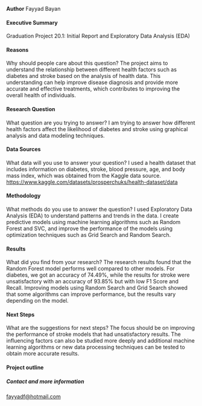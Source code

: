 **Author**
Fayyad Bayan
#### Executive Summary
Graduation Project 20.1: Initial Report and Exploratory Data Analysis (EDA)

#### Reasons
Why should people care about this question?
The project aims to understand the relationship between different health factors such as diabetes and stroke based on the analysis of health data. This understanding can help improve disease diagnosis and provide more accurate and effective treatments, which contributes to improving the overall health of individuals.

#### Research Question
What question are you trying to answer?
I am trying to answer how different health factors affect the likelihood of diabetes and stroke using graphical analysis and data modeling techniques.

#### Data Sources
What data will you use to answer your question?
I used a health dataset that includes information on diabetes, stroke, blood pressure, age, and body mass index, which was obtained from the Kaggle data source.
https://www.kaggle.com/datasets/prosperchuks/health-dataset/data
#### Methodology
What methods do you use to answer the question?
I used Exploratory Data Analysis (EDA) to understand patterns and trends in the data. I create predictive models using machine learning algorithms such as Random Forest and SVC, and improve the performance of the models using optimization techniques such as Grid Search and Random Search.

#### Results
What did you find from your research?
The research results found that the Random Forest model performs well compared to other models. For diabetes, we got an accuracy of 74.49%, while the results for stroke were unsatisfactory with an accuracy of 93.85% but with low F1 Score and Recall. Improving models using Random Search and Grid Search showed that some algorithms can improve performance, but the results vary depending on the model.

#### Next Steps
What are the suggestions for next steps?
The focus should be on improving the performance of stroke models that had unsatisfactory results. The influencing factors can also be studied more deeply and additional machine learning algorithms or new data processing techniques can be tested to obtain more accurate results.

#### Project outline




##### Contact and more information
fayyadf@hotmail.com